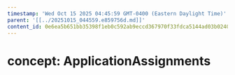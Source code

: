 ```yaml
---
timestamp: 'Wed Oct 15 2025 04:45:59 GMT-0400 (Eastern Daylight Time)'
parent: '[[../20251015_044559.e859756d.md]]'
content_id: 0e6ea5b651bb35398f1eb0c592ab9eccd367970f33fdca5144ad03b024099109
---
```


# concept: ApplicationAssignments
